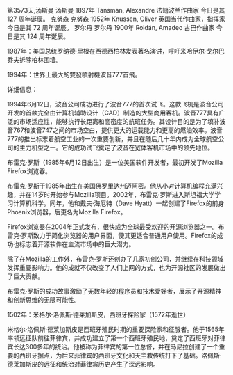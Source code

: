 第3573天,汤斯曼
汤斯曼 1897年
Tansman, Alexandre 法籍波兰作曲家
今日是其 127 周年诞辰。
克努森
克努森 1952年
Knussen, Oliver 英国当代作曲家，指挥家
今日是其 72 周年诞辰。
罗尔丹
罗尔丹 1900年
Roldán, Amadeo 古巴作曲家
今日是其 124 周年诞辰。

1987年：美国总统罗纳德·里根在西德西柏林发表著名演讲，呼吁米哈伊尔·戈尔巴乔夫拆除柏林围墙。

1994年：世界上最大的雙發噴射機波音777首飛。

详细信息：

1994年6月12日，波音公司成功进行了波音777的首次试飞。这款飞机是波音公司开发的首款完全由计算机辅助设计（CAD）制造的大型商用客机。波音777具有广泛的市场适应性，能够执行长距离和高密度的航班任务。其设计目的是为了填补波音767和波音747之间的市场空白，提供更大的运载能力和更高的燃油效率。波音777的推出标志着航空工业的一次重要创新，并且在随后几十年内成为全球航空公司的主力机型之一。它的成功试飞奠定了波音在宽体客机市场中的领先地位。


布雷克·罗斯（1985年6月12日出生）是一位美国软件开发者，最初开发了Mozilla Firefox浏览器。

布雷克·罗斯于1985年出生在美国佛罗里达州迈阿密。他从小对计算机编程充满兴趣，并在14岁时开始参与Mozilla项目。2002年，布雷克·罗斯进入斯坦福大学学习计算机科学。同年，他和戴夫·海厄特（Dave Hyatt）一起创建了Firefox的前身Phoenix浏览器，后更名为Mozilla Firefox。

Firefox浏览器在2004年正式发布，很快成为全球最受欢迎的开源浏览器之一。布雷克·罗斯致力于简化浏览器的用户界面，使其更适合普通用户使用。Firefox的成功也标志着开源软件在主流市场中的巨大潜力。

除了在Mozilla的工作外，布雷克·罗斯还创办了几家初创公司，并继续在科技领域发挥重要影响力。他的成就不仅改变了人们上网的方式，也为开源社区的发展做出了巨大贡献。

布雷克·罗斯的成功故事激励了无数年轻的程序员和技术爱好者，展示了开源精神和创新思维的无限可能性。


1502年：米格尔·洛佩斯·德莱加斯皮，西班牙探险家（1572年逝世）

米格尔·洛佩斯·德莱加斯皮是西班牙殖民时期的重要探险家和征服者。他于1565年率领远征队前往菲律宾，并成功建立了第一个西班牙殖民地，奠定了西班牙对菲律宾长达300多年的统治。他被称为菲律宾的第一位总督，并在马尼拉创建了一个重要的西班牙据点，为后来菲律宾的西班牙文化和天主教传统打下了基础。洛佩斯·德莱加斯皮的远征和统治对菲律宾历史产生了深远影响。
